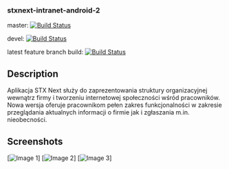 ### stxnext-intranet-android-2

master:  [![Build Status](https://travis-ci.org/byoutline/kickmaterial.svg?branch=master)](https://travis-ci.org/stxnext/stxnext-intranet-android-2)

devel: [![Build Status](https://travis-ci.org/byoutline/kickmaterial.svg?branch=develop)](https://travis-ci.org/stxnext/stxnext-intranet-android-2)

latest feature branch build: [![Build Status](https://travis-ci.org/stxnext/stxnext-intranet-android-2.svg)](https://travis-ci.org/stxnext/stxnext-intranet-android-2)

## Description

Aplikacja STX Next służy do zaprezentowania struktury organizacyjnej wewnątrz firmy i tworzeniu internetowej społeczności wśród pracowników.
Nowa wersja oferuje pracownikom pełen zakres funkcjonalności w zakresie przeglądania aktualnych informacji o firmie jak i zgłaszania m.in. nieobecności.

## Screenshots

[![Image 1](http://lh3.googleusercontent.com/wGD_2cBxBBf3LSW35SlHngVKQkCNQoCKgZhzEJgbrnPI64YX-PZ6C72iJ0voihALbOk=h900-rw)]
[![Image 2](http://lh3.googleusercontent.com/QkX_lryA5C6coGS2Qd_IorD715NFzM6OjCOqx4zIKjkMe9WM3BOADMHDRUo2K9qlqds=h900-rw)]
[![Image 3](http://lh3.googleusercontent.com/84M30ZT8pprSo8EKcdIFcX9Y2bTKQl5U4hYx4zEJUfpn9ntkI3hDB45qojA_aZ21n5St=h900-rw)]
